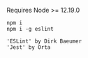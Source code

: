 Requires Node >= 12.19.0

```
npm i 
npm i -g eslint
```
```
'ESLint' by Dirk Baeumer
'Jest' by Orta
```
